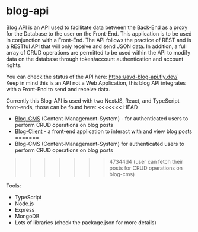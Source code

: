 # blog-api

Blog API is an API used to facilitate data between the Back-End as a proxy for the Database to the user on the Front-End. This application is to be used in conjunction with a Front-End. The API follows the practice of REST and is a RESTful API that will only receive and send JSON data. In addition, a full array of CRUD operations are permitted to be used within the API to modify data on the database through token/account authentication and account rights.

You can check the status of the API here: https://avd-blog-api.fly.dev/ <br>
Keep in mind this is an API not a Web Application, this blog API integrates with a Front-End to send and receive data.

Currently this Blog-API is used with two NextJS, React, and TypeScript front-ends, those can be found here:
<<<<<<< HEAD
- [Blog-CMS](https://github.com/DutsAndrew/blog-cms) (Content-Management-System) - for authenticated users to perform CRUD operations on blog posts
- [Blog-Client](https://github.com/DutsAndrew/blog-client) - a front-end application to interact with and view blog posts
=======
- Blog-CMS (Content-Management-System) for authenticated users to perform CRUD operations on blog posts
>>>>>>> 47344d4 (user can fetch their posts for CRUD operations on blog-cms)

Tools:
- TypeScript
- Node.js
- Express
- MongoDB
- Lots of libraries (check the package.json for more details)
